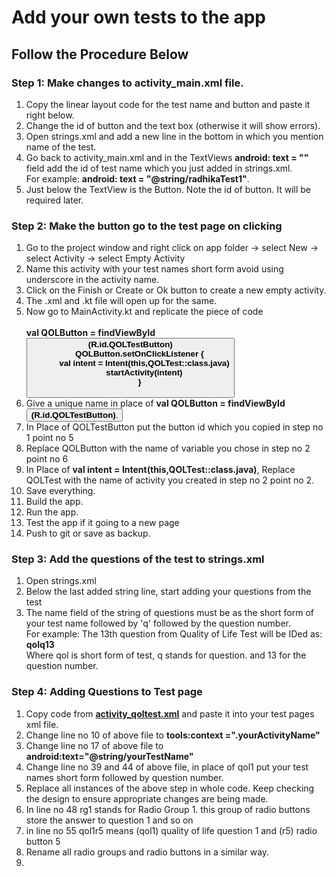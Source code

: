 
# Add your own tests to the app

## Follow the Procedure Below

### Step 1: **Make changes to activity_main.xml file**.
1. Copy the linear layout code for the test name and button and paste it right below.
2. Change the id of button and the text box (otherwise it will show errors).
3. Open strings.xml and add a new line in the bottom in which you mention name of the test.
4. Go back to activity_main.xml and in the TextViews **android: text = ""** field add the id of test name which you just added in strings.xml.<br>For example: **android: text = "@string/radhikaTest1"**.
5. Just below the TextView is the Button.
Note the id of button. It will be required later.

### Step 2: **Make the button go to the test page on clicking**
1. Go to the project window and right click on app folder -> select New -> select Activity -> select Empty Activity
2. Name this activity with your test names short form avoid using underscore in the activity name.
3. Click on the Finish or Create or Ok button to create a new empty activity.
4. The .xml and .kt file will open up for the same.
5. Now go to MainActivity.kt and replicate the piece of code<br><br>**val QOLButton = findViewById<Button>(R.id.QOLTestButton)**<br>**&nbsp;&nbsp;&nbsp;&nbsp;&nbsp;&nbsp;&nbsp;&nbsp;QOLButton.setOnClickListener {**<br>**&nbsp;&nbsp;&nbsp;&nbsp;&nbsp;&nbsp;&nbsp;&nbsp;&nbsp;&nbsp;&nbsp;&nbsp;val intent = Intent(this,QOLTest::class.java)**<br>**&nbsp;&nbsp;&nbsp;&nbsp;&nbsp;&nbsp;&nbsp;&nbsp;&nbsp;&nbsp;&nbsp;&nbsp;startActivity(intent)**<br>**&nbsp;&nbsp;&nbsp;&nbsp;&nbsp;&nbsp;&nbsp;&nbsp;}**<br><br>
6. Give a unique name in place of **val QOLButton = findViewById<Button>(R.id.QOLTestButton)**.
7. In Place of QOLTestButton put the button id which you copied in step no 1 point no 5
8. Replace QOLButton with the name of variable you chose in step no 2 point no 6
9. In Place of **val intent = Intent(this,QOLTest::class.java)**, Replace QOLTest with the name of activity you created in step no 2 point no 2.
10. Save everything.
11. Build the app.
12. Run the app.
13. Test the app if it going to a new page
14. Push to git or save as backup.
  
### Step 3: **Add the questions of the test to strings.xml**
1. Open strings.xml
2. Below the last added string line, start adding your questions from the test
3. The name field of the string of questions must be as the short form of your test name followed by 'q' followed by the question number.<br>For example: The 13th question from Quality of Life Test will be IDed as:<br>**qolq13**<br>Where qol is short form of test, q stands for question. and 13 for the question number.

### Step 4: **Adding Questions to Test page**
1. Copy code from **<a href = "https://github.com/rajsagare14/TestMyPsy/blob/main/app/src/main/res/layout/activity_qoltest.xml">activity_qoltest.xml</a>** and paste it into your test pages xml file.  
2. Change line no 10 of above file to **tools:context =".yourActivityName"**   
3. Change line no 17 of above file to **android:text="@string/yourTestName"**
4. Change line no 39 and 44 of above file, in place of qol1 put your test names short form followed by question number.
5. Replace all instances of the above step in whole code. Keep checking the design to ensure appropriate changes are being made.
5. In line no 48 rg1 stands for Radio Group 1. this group of radio buttons store the answer to question 1 and so on
6. in line no 55 qol1r5 means  (qol1) quality of life question 1 and (r5) radio button 5
7. Rename all radio groups and radio buttons in a similar way.
8. 
  
